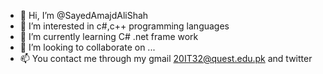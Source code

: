 - 👋 Hi, I’m @SayedAmajdAliShah
- 👀 I’m interested in c#,c++ programming languages
- 🌱 I’m currently learning C# .net frame work
- 💞️ I’m looking to collaborate on ...
- 📫 You contact me through my gmail  20IT32@quest.edu.pk and twitter 

<!---
SayedAmjadAli1/SayedAmjadAlishah is a ✨ special ✨ repository because its `README.md` (this file) appears on your GitHub profile.
You can click the Preview link to take a look at your changes.
--->
